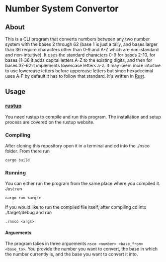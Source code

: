 # Number System Convertor

## About

This is a CLI program that converts numbers between any two number system with the bases 2 through 62 (base 1 is just a tally, and bases larger than 36 require characters other than 0-9 and A-Z which are non-standard and non-intuitive). It uses the standard characters 0-9 for bases 2-10, for bases 11-36 it adds capital letters A-Z to the existing digits, and then for bases 37-62 it implements lowercase letters a-z. It may seem more intuitive to use lowercase letters before uppercase letters but since hexadecimal uses A-F by default it has to follow that standard.
It's written in [Rust](https://www.rust-lang.org/).

## Usage

### [rustup](https://www.rustup.rs)

You need rustup to compile and run this program. The installation and setup process are covered on the rustup website.

### Compiling

After cloning this repository open it in a terminal and cd into the ./nsco folder. From there run

```shell
cargo build
```

### Running

You can either run the program from the same place where you compiled it. Just run

```shell
cargo run <args>
```

If you would like to run the compiled file itself, after compiling cd into ./target/debug and run

```shell
./nsco <args>
```

#### Arguements

The program takes in three arguements ```nsco <number> <base_from> <base_to>```. You provide the number you want to convert, the base in which the number currently is, and the base you want to convert it into.
